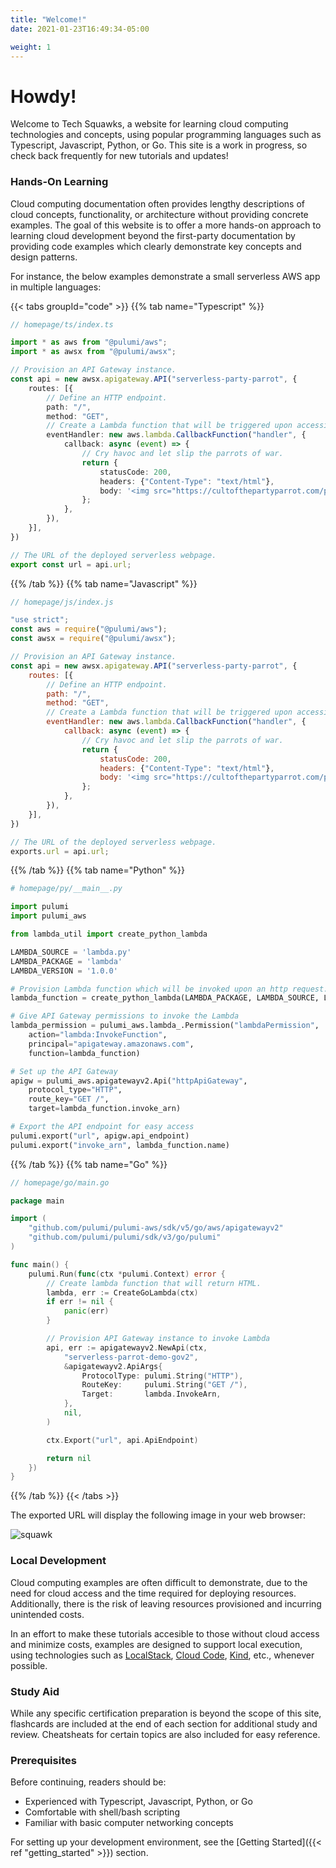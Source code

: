 ```yaml
---
title: "Welcome!"
date: 2021-01-23T16:49:34-05:00

weight: 1
---
```


# Howdy!

Welcome to Tech Squawks, a website for learning cloud computing technologies and concepts, using popular programming languages such as Typescript, Javascript, Python, or Go. This site is a work in progress, so check back frequently for new tutorials and updates!

### Hands-On Learning

Cloud computing documentation often provides lengthy descriptions of cloud concepts, functionality, or architecture without providing concrete examples. The goal of this website is to offer a more hands-on approach to learning cloud development beyond the first-party documentation by providing code examples which clearly demonstrate key concepts and design patterns.

For instance, the below examples demonstrate a small serverless AWS app in multiple languages:

{{< tabs groupId="code" >}}
{{% tab name="Typescript" %}}
```ts
// homepage/ts/index.ts

import * as aws from "@pulumi/aws";
import * as awsx from "@pulumi/awsx";

// Provision an API Gateway instance.
const api = new awsx.apigateway.API("serverless-party-parrot", {
    routes: [{
        // Define an HTTP endpoint.
        path: "/",
        method: "GET",
        // Create a Lambda function that will be triggered upon accessing this endpoint.
        eventHandler: new aws.lambda.CallbackFunction("handler", {
            callback: async (event) => {
                // Cry havoc and let slip the parrots of war.
                return {
                    statusCode: 200,
                    headers: {"Content-Type": "text/html"},
                    body: '<img src="https://cultofthepartyparrot.com/parrots/hd/revolutionparrot.gif">',
                };
            },
        }),
    }],
})

// The URL of the deployed serverless webpage.
export const url = api.url;

```
{{% /tab %}}
{{% tab name="Javascript" %}}
```js
// homepage/js/index.js

"use strict";
const aws = require("@pulumi/aws");
const awsx = require("@pulumi/awsx");

// Provision an API Gateway instance.
const api = new awsx.apigateway.API("serverless-party-parrot", {
    routes: [{
        // Define an HTTP endpoint.
        path: "/",
        method: "GET",
        // Create a Lambda function that will be triggered upon accessing this endpoint.
        eventHandler: new aws.lambda.CallbackFunction("handler", {
            callback: async (event) => {
                // Cry havoc and let slip the parrots of war.
                return {
                    statusCode: 200,
                    headers: {"Content-Type": "text/html"},
                    body: '<img src="https://cultofthepartyparrot.com/parrots/hd/revolutionparrot.gif">',
                };
            },
        }),
    }],
})

// The URL of the deployed serverless webpage.
exports.url = api.url;
```
{{% /tab %}}
{{% tab name="Python" %}}
```py
# homepage/py/__main__.py

import pulumi
import pulumi_aws

from lambda_util import create_python_lambda

LAMBDA_SOURCE = 'lambda.py'
LAMBDA_PACKAGE = 'lambda'
LAMBDA_VERSION = '1.0.0'

# Provision Lambda function which will be invoked upon an http request.
lambda_function = create_python_lambda(LAMBDA_PACKAGE, LAMBDA_SOURCE, LAMBDA_VERSION)

# Give API Gateway permissions to invoke the Lambda
lambda_permission = pulumi_aws.lambda_.Permission("lambdaPermission", 
    action="lambda:InvokeFunction",
    principal="apigateway.amazonaws.com",
    function=lambda_function)

# Set up the API Gateway
apigw = pulumi_aws.apigatewayv2.Api("httpApiGateway", 
    protocol_type="HTTP",
    route_key="GET /",
    target=lambda_function.invoke_arn)

# Export the API endpoint for easy access
pulumi.export("url", apigw.api_endpoint)
pulumi.export("invoke_arn", lambda_function.name)
```
{{% /tab %}}
{{% tab name="Go" %}}
```go
// homepage/go/main.go

package main

import (
	"github.com/pulumi/pulumi-aws/sdk/v5/go/aws/apigatewayv2"
	"github.com/pulumi/pulumi/sdk/v3/go/pulumi"
)

func main() {
	pulumi.Run(func(ctx *pulumi.Context) error {
		// Create lambda function that will return HTML.
		lambda, err := CreateGoLambda(ctx)
		if err != nil {
			panic(err)
		}

		// Provision API Gateway instance to invoke Lambda
		api, err := apigatewayv2.NewApi(ctx,
			"serverless-parrot-demo-gov2",
			&apigatewayv2.ApiArgs{
				ProtocolType: pulumi.String("HTTP"),
				RouteKey:     pulumi.String("GET /"),
				Target:       lambda.InvokeArn,
			},
			nil,
		)

		ctx.Export("url", api.ApiEndpoint)

		return nil
	})
}

```
{{% /tab %}}
{{< /tabs >}}

The exported URL will display the following image in your web browser: 

![squawk](https://cultofthepartyparrot.com/parrots/hd/revolutionparrot.gif)

### Local Development

Cloud computing examples are often difficult to demonstrate, due to the need for cloud access and the time required for deploying resources. Additionally, there is the risk of leaving resources provisioned and incurring unintended costs.

In an effort to make these tutorials accesible to those without cloud access and minimize costs, examples are designed 
to support local execution, using technologies such as [LocalStack](https://localstack.cloud/), [Cloud Code](https://cloud.google.com/code), [Kind](https://kind.sigs.k8s.io/), etc., whenever possible. 

### Study Aid

While any specific certification preparation is beyond the scope of this site, flashcards are included at the end of each section for additional study and review. Cheatsheats for certain topics are also included for easy reference.

### Prerequisites

Before continuing, readers should be:

- Experienced with Typescript, Javascript, Python, or Go
- Comfortable with shell/bash scripting
- Familiar with basic computer networking concepts

For setting up your development environment, see the  [Getting Started]({{< ref "getting_started" >}}) section.
